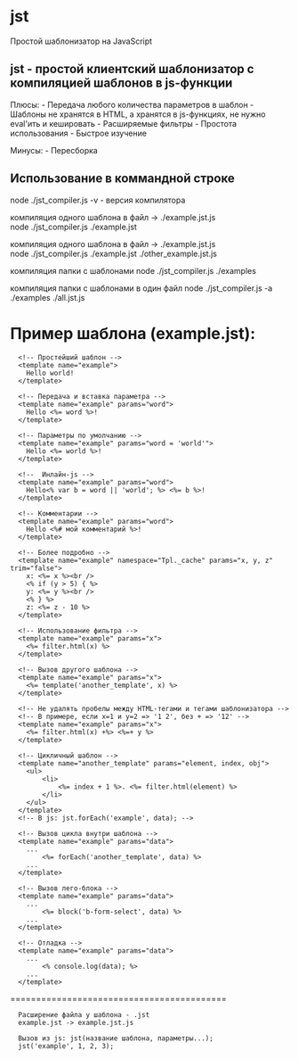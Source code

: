 jst
===

Простой шаблонизатор на JavaScript

  jst - простой клиентский шаблонизатор с компиляцией шаблонов в js-функции
  -------------------------------------------------------------------------
  
  Плюсы:
    - Передача любого количества параметров в шаблон
    - Шаблоны не хранятся в HTML, а хранятся в js-функциях, не нужно eval'ить и кешировать
    - Расширяемые фильтры
    - Простота использования
    - Быстрое изучение
    
  Минусы:
    - Пересборка
  
  Использование в коммандной строке
  ---------------------------------
  node ./jst_compiler.js -v  - версия компилятора  

  компиляция одного шаблона в файл -> ./example.jst.js  
  node ./jst_compiler.js ./example.jst  
  
  компиляция одного шаблона в файл -> ./example.jst.js  
  node ./jst_compiler.js ./example.jst ./other_example.jst.js
  
  компиляция папки с шаблонами
  node ./jst_compiler.js ./examples
  
  компиляция папки с шаблонами в один файл
  node ./jst_compiler.js -a ./examples ./all.jst.js
    
  
  Пример шаблона (example.jst):
  =============================
      <!-- Простейший шаблон -->
      <template name="example">
        Hello world!
      </template>

      <!-- Передача и вставка параметра -->
      <template name="example" params="word">
        Hello <%= word %>!
      </template>

      <!-- Параметры по умолчанию -->
      <template name="example" params="word = 'world'">
        Hello <%= world %>!
      </template>

      <!--  Инлайн-js -->
      <template name="example" params="word">
        Hello<% var b = word || 'world'; %> <%= b %>!
      </template>
      
      <!-- Комментарии --> 
      <template name="example" params="word">
        Hello <%# мой комментарий %>!
      </template>
      
      <!-- Более подробно -->
      <template name="example" namespace="Tpl._cache" params="x, y, z" trim="false">
        x: <%= x %><br />
        <% if (y > 5) { %>
        y: <%= y %><br />
        <% } %>
        z: <%= z - 10 %>
      </template>

      <!-- Использование фильтра -->
      <template name="example" params="x">
        <%= filter.html(x) %>
      </template>
      
      <!-- Вызов другого шаблона -->
      <template name="example" params="x">
        <%= template('another_template', x) %>
      </template>

      <!-- Не удалять пробелы между HTML-тегами и тегами шаблонизатора -->
      <!-- В примере, если x=1 и y=2 => '1 2', без + => '12' -->
      <template name="example" params="x">
        <%= filter.html(x) +%> <%=+ y %>
      </template>      

      <!-- Цикличный шаблон -->
      <template name="another_template" params="element, index, obj">
        <ul>
            <li>
                <%= index + 1 %>. <%= filter.html(element) %>
            </li>
        </ul>
      </template>
      <!-- В js: jst.forEach('example', data); -->
      
      <!-- Вызов цикла внутри шаблона -->
      <template name="example" params="data">
        ...
            <%= forEach('another_template', data) %>
        ...
      </template>
      
      <!-- Вызов лего-блока -->
      <template name="example" params="data">
        ...
            <%= block('b-form-select', data) %>
        ...
      </template>
      
      <!-- Отладка -->
      <template name="example" params="data">
        ...
            <% console.log(data); %>
        ...
      </template>      
            
   ==========================================
      
      Расширение файла у шаблона - .jst
      example.jst -> example.jst.js
            
      Вызов из js: jst(название шаблона, параметры...);
      jst('example', 1, 2, 3);
